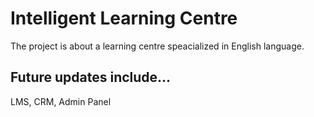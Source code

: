 # Intelligent Learning Centre

The project is about a learning centre speacialized in English language.

## Future updates include...

LMS, CRM, Admin Panel
